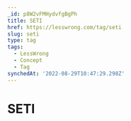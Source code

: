 ```yaml
---
_id: p8W2vFMHydvfgBgPh
title: SETI
href: https://lesswrong.com/tag/seti
slug: seti
type: tag
tags:
  - LessWrong
  - Concept
  - Tag
synchedAt: '2022-08-29T10:47:29.298Z'
---
```

# SETI

